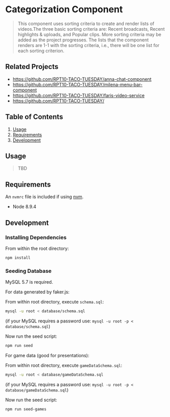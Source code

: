 # Categorization Component

> This component uses sorting criteria to create and render lists of videos.The three basic sorting criteria are: Recent broadcasts, Recent highlights & uploads, and Popular clips. More sorting criteria may be added as the project progresses. The lists that the component renders are 1-1 with the sorting criteria, i.e., there will be one list for each sorting criterion.

## Related Projects

  - https://github.com/RPT10-TACO-TUESDAY/anna-chat-component
  - https://github.com/RPT10-TACO-TUESDAY/milena-menu-bar-component
  - https://github.com/RPT10-TACO-TUESDAY/faris-video-service
  - https://github.com/RPT10-TACO-TUESDAY/

## Table of Contents

1. [Usage](#Usage)
1. [Requirements](#requirements)
1. [Development](#development)

## Usage

> TBD

## Requirements

An `nvmrc` file is included if using [nvm](https://github.com/creationix/nvm).

- Node 8.9.4

## Development

### Installing Dependencies

From within the root directory:

```sh
npm install
```

### Seeding Database

MySQL 5.7 is required.

For data generated by faker.js:

From within root directory, execute `schema.sql`:

```sh
mysql -u root < database/schema.sql
```

(if your MySQL requires a password use: `mysql -u root -p < database/schema.sql`)

Now run the seed script:

```sh
npm run seed
```

For game data (good for presentations):

From within root directory, execute `gameDataSchema.sql`:

```sh
mysql -u root < database/gameDataSchema.sql
```

(if your MySQL requires a password use: `mysql -u root -p < database/gameDataSchema.sql`)

Now run the seed script:

```sh
npm run seed-games
```



